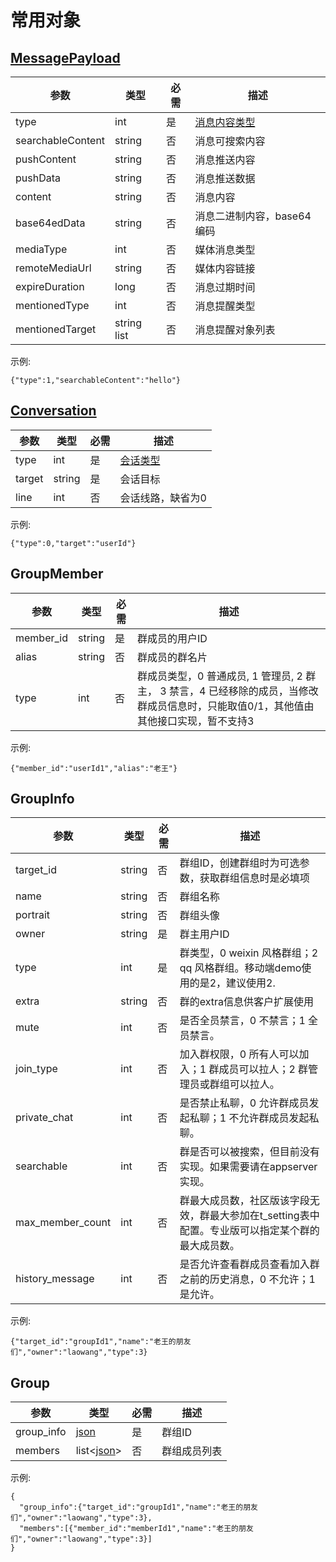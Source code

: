 # 常用对象

## [MessagePayload](../../base_knowledge/message_payload.md)

| 参数 | 类型 | 必需 | 描述 |
| ------ | ------ | --- | ------ |
| type | int | 是 | [消息内容类型](../../base_knowledge/message_payload.md#####contentType) |
| searchableContent | string | 否 | 消息可搜索内容 |
| pushContent | string | 否 | 消息推送内容 |
| pushData | string | 否 | 消息推送数据 |
| content | string | 否 | 消息内容 |
| base64edData | string | 否 | 消息二进制内容，base64编码 |
| mediaType | int | 否 | 媒体消息类型 |
| remoteMediaUrl | string | 否 | 媒体内容链接 |
| expireDuration | long | 否 | 消息过期时间 |
| mentionedType | int | 否 | 消息提醒类型 |
| mentionedTarget | string list | 否 | 消息提醒对象列表 |

示例:
```
{"type":1,"searchableContent":"hello"}  
```

## [Conversation](../../base_knowledge/conversation.md)

| 参数 | 类型 | 必需 | 描述 |
| ------ | ------ | --- | ------ |
| type | int | 是 | [会话类型](../../base_knowledge/conversation.md#####会话类型) |
| target | string | 是 | 会话目标 |
| line | int | 否 | 会话线路，缺省为0 |

示例:
```
{"type":0,"target":"userId"}  
```

## GroupMember

| 参数 | 类型 | 必需 | 描述 |
| ------ | ------ | --- | ------ |
| member_id | string | 是 | 群成员的用户ID |
| alias | string | 否 | 群成员的群名片 |
| type | int | 否 | 群成员类型，0 普通成员, 1 管理员, 2 群主， 3 禁言，4 已经移除的成员，当修改群成员信息时，只能取值0/1，其他值由其他接口实现，暂不支持3|

示例:
```
{"member_id":"userId1","alias":"老王"}  
```

## GroupInfo

| 参数 | 类型 | 必需 | 描述 |
| ------ | ------ | --- | ------ |
| target_id | string | 否 | 群组ID，创建群组时为可选参数，获取群组信息时是必填项 |
| name | string | 否 | 群组名称 |
| portrait | string | 否 | 群组头像 |
| owner | string | 是 | 群主用户ID |
| type | int | 是 | 群类型，0 weixin 风格群组；2 qq 风格群组。移动端demo使用的是2，建议使用2. |
| extra | string | 否 | 群的extra信息供客户扩展使用 |
| mute | int | 否 | 是否全员禁言，0 不禁言；1 全员禁言。 |
| join_type | int | 否 | 加入群权限，0 所有人可以加入；1 群成员可以拉人；2 群管理员或群组可以拉人。 |
| private_chat | int | 否 | 是否禁止私聊，0 允许群成员发起私聊；1 不允许群成员发起私聊。 |
| searchable | int | 否 | 群是否可以被搜索，但目前没有实现。如果需要请在appserver实现。 |
| max_member_count | int | 否 | 群最大成员数，社区版该字段无效，群最大参加在t_setting表中配置。专业版可以指定某个群的最大成员数。 |
| history_message | int | 否 | 是否允许查看群成员查看加入群之前的历史消息，0 不允许；1 是允许。 |


示例:
```
{"target_id":"groupId1","name":"老王的朋友们","owner":"laowang","type":3}  
```

## Group

| 参数 | 类型 | 必需 | 描述 |
| ------ | ------ | --- | ------ |
| group_info | [json](./models.md##GroupInfo) | 是 | 群组ID |
| members | list<[json](./models.md##GroupMember)> | 否 | 群组成员列表 |


示例:
```
{
  "group_info":{"target_id":"groupId1","name":"老王的朋友们","owner":"laowang","type":3},
  "members":[{"member_id":"memberId1","name":"老王的朋友们","owner":"laowang","type":3}]
}
```
